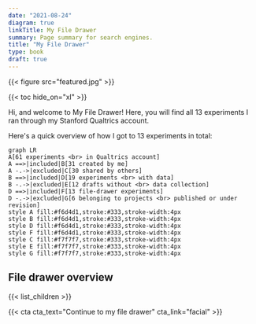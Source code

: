 ```yaml
---
date: "2021-08-24"
diagram: true
linkTitle: My File Drawer
summary: Page summary for search engines.
title: "My File Drawer"
type: book
draft: true
---
```


{{< figure src="featured.jpg" >}}

{{< toc hide_on="xl" >}}

Hi, and welcome to My File Drawer! Here, you will find all 13 experiments I ran through my Stanford Qualtrics account.

Here's a quick overview of how I got to 13 experiments in total:


```mermaid
graph LR
A[61 experiments <br> in Qualtrics account] 
A ==>|included|B[31 created by me]
A -.->|excluded|C[30 shared by others]
B ==>|included|D[19 experiments <br> with data]
B -.->|excluded|E[12 drafts without <br> data collection]
D ==>|included|F[13 file-drawer experiments]
D -.->|excluded|G[6 belonging to projects <br> published or under revision]
style A fill:#f6d4d1,stroke:#333,stroke-width:4px
style B fill:#f6d4d1,stroke:#333,stroke-width:4px
style D fill:#f6d4d1,stroke:#333,stroke-width:4px
style F fill:#f6d4d1,stroke:#333,stroke-width:4px
style C fill:#f7f7f7,stroke:#333,stroke-width:4px
style E fill:#f7f7f7,stroke:#333,stroke-width:4px
style G fill:#f7f7f7,stroke:#333,stroke-width:4px
```

## File drawer overview

{{< list_children >}}


{{< cta cta_text="Continue to my file drawer" cta_link="facial" >}}
